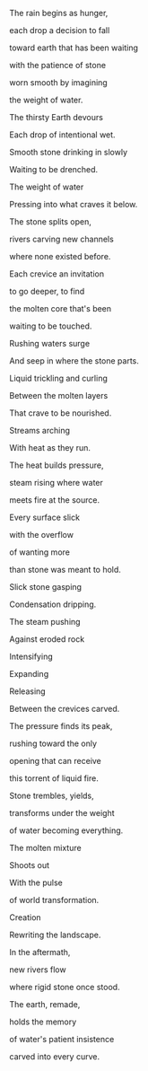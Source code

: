 The rain begins as hunger,

each drop a decision to fall

toward earth that has been waiting

with the patience of stone

worn smooth by imagining

the weight of water.


The thirsty Earth devours

Each drop of intentional wet.

Smooth stone drinking in slowly

Waiting to be drenched.

The weight of water

Pressing into what craves it below.


The stone splits open,

rivers carving new channels

where none existed before.

Each crevice an invitation

to go deeper, to find

the molten core that's been

waiting to be touched.


Rushing waters surge

And seep in where the stone parts.

Liquid trickling and curling

Between the molten layers 

That crave to be nourished. 

Streams arching

With heat as they run.


The heat builds pressure,

steam rising where water

meets fire at the source.

Every surface slick

with the overflow

of wanting more

than stone was meant to hold.


Slick stone gasping

Condensation dripping.

The steam pushing

Against eroded rock

Intensifying

Expanding 

Releasing 

Between the crevices carved. 


The pressure finds its peak,

rushing toward the only

opening that can receive

this torrent of liquid fire.

Stone trembles, yields,

transforms under the weight

of water becoming everything.


The molten mixture

Shoots out 

With the pulse 

of world transformation.

Creation

Rewriting the landscape.


In the aftermath,

new rivers flow

where rigid stone once stood.

The earth, remade,

holds the memory

of water's patient insistence

carved into every curve.
